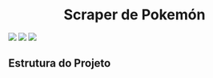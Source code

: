 <h1 align="center">Scraper de Pokemón</h1>

<img src = 'https://encrypted-tbn0.gstatic.com/images?q=tbn:ANd9GcRNzHYiKkYOEdwlVSqLqp2gqdD8SNsMzw3Ybg&usqp=CAU'>
<img src = 'https://imagensemoldes.com.br/wp-content/uploads/2020/04/Pokebola-Pok%C3%A9mon-PNG-1024x1022.png'>
<img src = 'https://www.pngmart.com/files/2/Pokemon-PNG-Photos.png'>

<h2>Estrutura do Projeto<h2>
